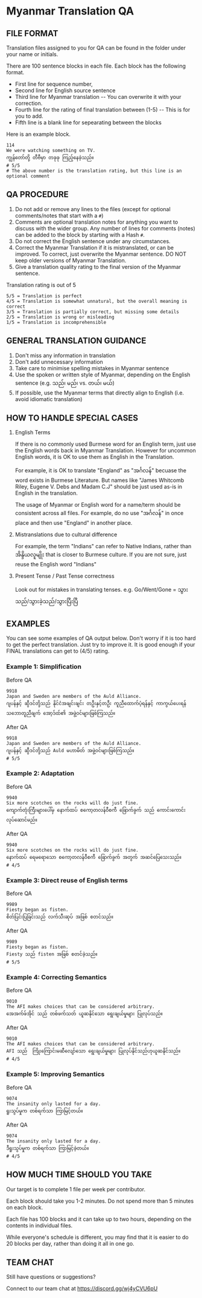 # Myanmar Translation QA

##  FILE FORMAT

Translation files assigned to you for QA can be found in the folder under your name or initials.

There are 100 sentence blocks in each file. Each block has the following format.
- First line for sequence number, 
- Second line for English source sentence
- Third line for Myanmar translation -- You can overwrite it with your correction.
- Fourth line for the rating of final translation between (1-5) -- This is for you to add.
- Fifth line is a blank line for sepearating between the blocks

Here is an example block.
```
114
We were watching something on TV.
ကျွန်တော်တို့ တီဗီမှာ တခုခု ကြည့်နေခဲ့သည်။
# 5/5
# The above number is the translation rating, but this line is an optional comment 
```



##  QA PROCEDURE

1. Do not add or remove any lines to the files (except for optional comments/notes that start with a `#`)
2. Comments are optional translation notes for anything you want to discuss with the wider group.
     Any number of lines for comments (notes) can be added to the block by starting with a Hash `#`.    
3. Do not correct the English sentence under any circumstances.
4. Correct the Myanmar Translation if it is mistranslated, or can be improved.
     To correct, just overwrite the Myanmar sentence. DO NOT keep older versions of Myanmar Translation.
5. Give a translation quality rating to the final version of the Myanmar sentence.

Translation rating is out of 5
     
    5/5 = Translation is perfect
    4/5 = Translation is somewhat unnatural, but the overall meaning is correct
    3/5 = Translation is partially correct, but missing some details
    2/5 = Translation is wrong or misleading
    1/5 = Translation is incomprehensible
 
## GENERAL TRANSLATION GUIDANCE

1. Don't miss any information in translation
2. Don't add unnecessary information
3. Take care to minimise spelling mistakes in Myanmar sentence
4. Use the spoken or written style of Myanmar, depending on the English sentence (e.g. သည်၊ မည်၊ vs. တယ်၊ မယ်)
5. If possible, use the Myanmar terms that directly align to English (i.e. avoid idiomatic translation)

## HOW TO HANDLE SPECIAL CASES

1. English Terms

    If there is no commonly used Burmese word for an English term, just use the English words back in Myanmar Translation. However for uncommon English words, it is OK to use them as English in the Translation.
    
    For example, it is OK to translate "England" as "အင်္ဂလန်" becuase the word exists in Burmese Literature.
    But names like "James Whitcomb Riley, Eugene V. Debs and Madam C.J" should be just used as-is in English in the translation.
    
    The usage of Myanmar or English word for a name/term should be consistent across all files. For example, do no use "အင်္ဂလန်" in once place and then use "England" in another place.

2. Mistranslations due to cultural difference

    For example, the term "Indians" can refer to Native Indians, rather than အိန္ဒိယလူမျိုး that is closer to Burmese culture. If you are not sure, just reuse the English word "Indians"

3. Present Tense / Past Tense correctness 

    Look out for mistakes in translating tenses. e.g. Go/Went/Gone = သွားသည်/သွားခဲ့သည်/သွားပြီးပြီ 


## EXAMPLES

You can see some examples of QA output below. 
Don't worry if it is too hard to get the perfect translation. Just try to improve it. 
It is good enough if your FINAL translations can get to (4/5) rating.

###  Example 1: Simplification

Before QA
```
9918
Japan and Sweden are members of the Auld Alliance.
ဂျပန်နှင့် ဆွီဒင်တို့သည် နိုင်ငံအချင်းချင်း တဦးနှင့်တဦး ကူညီထောက်ပံ့ရန်နှင့် ကာကွယ်ပေးရန် သဘောတူညီချက် အော့ဒ်ထ်၏ အဖွဲ့ဝင်များဖြစ်ကြသည်။
```

After QA
```
9918
Japan and Sweden are members of the Auld Alliance.
ဂျပန်နှင့် ဆွီဒင်တို့သည် Auld မဟာမိတ် အဖွဲ့ဝင်များဖြစ်ကြသည်။
# 5/5
```

### Example 2: Adaptation

Before QA
```
9940
Six more scotches on the rocks will do just fine.
ကျောက်တုံးကြီးများပေါ်မှ နောက်ထပ် စကော့တလန်ဝီစကီ ခြောက်ခွက် သည် ကောင်းကောင်းလုပ်ဆောင်မည်။
```

After QA
```
9940
Six more scotches on the rocks will do just fine.
နောက်ထပ် ရေမရောသော စကော့တလန်ဝီစကီ ခြောက်ခွက် အတွက် အဆင်ပြေသေးသည်။
# 4/5
```


### Example 3: Direct reuse of English terms

Before QA
```
9989
Fiesty began as fisten.
စိတ်ပြင်းပြခြင်းသည် လက်သီးဆုပ် အဖြစ် စတင်သည်။
```

After QA
```
9989
Fiesty began as fisten.
Fiesty သည် fisten အဖြစ် စတင်ခဲ့သည်။
# 5/5
```
### Example 4: Correcting Semantics 

Before QA
```
9010
The AFI makes choices that can be considered arbitrary.
အေအက်ဖ်အိုင် သည် တစ်ဖက်သတ် ယူဆနိုင်သော ရွေးချယ်မှုများ ပြုလုပ်သည်။
```

After QA
```
9010
The AFI makes choices that can be considered arbitrary.
AFI သည်  ကြိုးကြောင်းမဆီလျော်သော ရွေးချယ်မှုများ ပြုလုပ်နိုင်သည်ဟုယူဆနိုင်သည်။
# 4/5
```

### Example 5: Improving Semantics 

Before QA
```
9074
The insanity only lasted for a day.
ရူးသွပ်မှုက တစ်ရက်သာ ကြာမြင့်တယ်။
```

After QA
```
9074
The insanity only lasted for a day.
ဒီရူးသွပ်မှုက တစ်ရက်သာ ကြာမြင့်ခဲ့တယ်။
# 4/5
```

## HOW MUCH TIME SHOULD YOU TAKE

Our target is to complete 1 file per week per contributor.

Each block should take you 1-2 minutes. Do not spend more than 5 minutes on each block. 

Each file has 100 blocks and it can take up to two hours, depending on the contents in individual files.

While everyone's schedule is different, you may find that it is easier to do 20 blocks per day, rather than doing it all in one go.

## TEAM CHAT

Still have questions or suggestions? 

Connect to our team chat at https://discord.gg/wj4yCVU6pU
